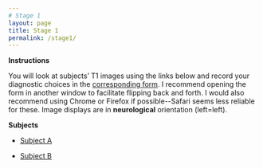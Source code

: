 ```yaml
---
# Stage 1
layout: page
title: Stage 1
permalink: /stage1/
---
```


**Instructions**

You will look at subjects’ T1 images using the links below and record your diagnostic choices in the [corresponding form](https://forms.gle/McRPQjKfjSLRB31XA).
I recommend opening the form in another window to facilitate flipping back and forth. I would also recommend using Chrome or Firefox if possible--Safari seems less reliable for these.
Image displays are in **neurological** orientation (left=left).

**Subjects**

- [Subject A](/stages/stage1/Subject29.html)

- [Subject B](/stages/stage1/Subject25.html)

